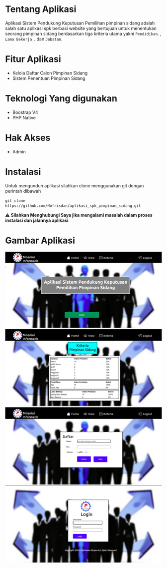 # Tentang Aplikasi
Aplikasi Sistem Pendukung Keputusan Pemilihan pimpinan sidang adalah salah satu aplikasi spk berbasi website yang bertujuan untuk menentukan seorang
pimpinan sidang berdasarkan tiga kriteria utama yakni `Pendidikan`. , `Lama Bekerja `. dan `Jabatan`.

# Fitur Aplikasi
<ul>
<li>Kelola Daftar Calon Pimpinan Sidang</li>
<li>Sistem Penentuan Pimpinan Sidang</li>
</ul>

# Teknologi Yang digunakan
<ul>
<li>Boostrap V4</li>
<li>PHP Native</li>
</ul>

# Hak Akses 
<ul>
<li> Admin</li>

</ul>

# Instalasi
Untuk mengunduh aplikasi silahkan clone menggunakan git dengan perintah dibawah
```
git clone https://github.com/Nofrisdan/aplikasi_spk_pimpinan_sidang.git
```

:warning: **Silahkan Menghubungi Saya jika mengalami masalah dalam proses instalasi dan jalannya aplikasi**:


# Gambar Aplikasi 
<img src="img/spk1.png">

<img src="img/spk2.png">

<img src="img/spk3.png">

<img src="img/spk4.png">



